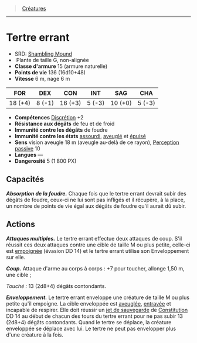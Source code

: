 ﻿---
!MonsterHD
Type: Plante
Size: G
Alignment: non-alignée
ArmorClass: 15 (armure naturelle)
HitPoints: 136 (16d10+48)
Speed: 6 m, nage 6 m
Strength: 18 (+4)
Dexterity: ' 8 (-1)'
Constitution: 16 (+3)
Intelligence: ' 5 (-3)'
Wisdom: 10 (+0)
Charisma: ' 5 (-3)'
Skills: '[Discrétion](hd_abilities_dexterity_discretion.md) +2'
DamageImmunities: de foudre
ConditionImmunities: '[assourdi](hd_conditions_assourdi.md), [aveuglé](hd_conditions_aveugle.md) et [épuisé](hd_conditions_fatigue_et_epuisement.md)'
DamageResistances: de feu et de froid
Senses: vision aveugle 18 m (aveugle au-delà de ce rayon), [Perception passive](hd_abilities_dexterity_perception_passive.md) 10
Languages: —
Challenge: 5 (1 800 PX)
Id: monsters_hd.md#tertre-errant
ParentLink: monsters_hd.md#créatures
Name: Tertre errant
ParentName: Créatures
NameLevel: 1
AltName: '[Shambling Mound](srd_monsters_shambling_mound.md)'
---
> [Créatures](hd_monsters.md)

---

# Tertre errant

- SRD: [Shambling Mound](srd_monsters_shambling_mound.md)
-  Plante de taille G, non-alignée
- **Classe d'armure** 15 (armure naturelle)
- **Points de vie** 136 (16d10+48)
- **Vitesse** 6 m, nage 6 m

|FOR|DEX|CON|INT|SAG|CHA|
|---|---|---|---|---|---|
|18 (+4)| 8 (-1)|16 (+3)| 5 (-3)|10 (+0)| 5 (-3)|

- **Compétences** [Discrétion](hd_abilities_dexterity_discretion.md) +2
- **Résistance aux dégâts** de feu et de froid
- **Immunité contre les dégâts** de foudre
- **Immunité contre les états** [assourdi](hd_conditions_assourdi.md), [aveuglé](hd_conditions_aveugle.md) et [épuisé](hd_conditions_fatigue_et_epuisement.md)
- **Sens** vision aveugle 18 m (aveugle au-delà de ce rayon), [Perception passive](hd_abilities_dexterity_perception_passive.md) 10
- **Langues** —
- **Dangerosité** 5 (1 800 PX)

## Capacités

**_Absorption de la foudre._** Chaque fois que le tertre errant devrait subir des dégâts de foudre, ceux-ci ne lui sont pas infligés et il récupère, à la place, un nombre de points de vie égal aux dégâts de foudre qu'il aurait dû subir.

## Actions

**_Attaques multiples._** Le tertre errant effectue deux attaques de coup. S'il réussit ces deux attaques contre une cible de taille M ou plus petite, celle-ci est [empoignée](hd_conditions_empoigne.md) (évasion DD 14) et le tertre errant utilise son Enveloppement sur elle.

**_Coup._** Attaque d'arme au corps à corps : +7 pour toucher, allonge 1,50 m, une cible ;

_Touché :_ 13 (2d8+4) dégâts contondants.

**_Enveloppement._** Le tertre errant enveloppe une créature de taille M ou plus petite qu'il empoigne. La cible enveloppée est [aveuglée](hd_conditions_aveugle.md), [entravée](hd_conditions_entrave.md) et incapable de respirer. Elle doit réussir un [jet de sauvegarde](hd_abilities_jets_de_sauvegarde.md) de [Constitution](hd_abilities_constitution.md) DD 14 au début de chacun des tours du tertre errant pour ne pas subir 13 (2d8+4) dégâts contondants. Quand le tertre se déplace, la créature enveloppée se déplace avec lui. Le tertre ne peut pas envelopper plus d'une créature à la fois.

